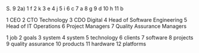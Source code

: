 S. 9 2a)
1 f
2 k
3 e
4 j
5 i
6 c
7 a
8 g
9 d
10 h
11 b 



1 CEO
2 CTO Technology
3 CDO Digital
4 Head of Software Engineering
5 Head of IT Operations
6 Project Managers
7 Quality Assurance Managers 

1 job 2 goals
3 system 4 system
5 technology 6 clients
7 software 8 projects
9 quality assurance 10 products
11 hardware 12 platforms

